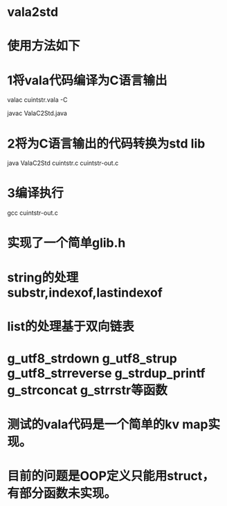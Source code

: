 # vala2std

# 使用方法如下

# 1将vala代码编译为C语言输出
valac cuintstr.vala -C

javac ValaC2Std.java

# 2将为C语言输出的代码转换为std lib
java ValaC2Std cuintstr.c cuintstr-out.c

# 3编译执行
gcc cuintstr-out.c

# 实现了一个简单glib.h
# string的处理 substr,indexof,lastindexof
# list的处理基于双向链表
# g_utf8_strdown g_utf8_strup g_utf8_strreverse g_strdup_printf g_strconcat g_strrstr等函数

# 测试的vala代码是一个简单的kv map实现。

# 目前的问题是OOP定义只能用struct，有部分函数未实现。
